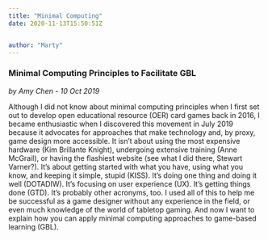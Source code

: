 ```yaml
---
title: "Minimal Computing"
date: 2020-11-13T15:50:51Z


author: "Marty"
---
```



### Minimal Computing Principles to Facilitate GBL

*by Amy Chen - 10 Oct 2019*

Although I did not know about minimal computing principles when I first set out to develop open educational resource (OER) card games back in 2016, I became enthusiastic when I discovered this movement in July 2019 because it advocates for approaches that make technology and, by proxy, game design more accessible. It isn’t about using the most expensive hardware (Kim Brillante Knight), undergoing extensive training (Anne McGrail), or having the flashiest website (see what I did there, Stewart Varner?). It’s about getting started with what you have, using what you know, and keeping it simple, stupid (KISS). It’s doing one thing and doing it well (DOTADIW). It’s focusing on user experience (UX). It’s getting things done (GTD). It’s probably other acronyms, too. I used all of this to help me be successful as a game designer without any experience in the field, or even much knowledge of the world of tabletop gaming. And now I want to explain how you can apply minimal computing approaches to game-based learning (GBL).

